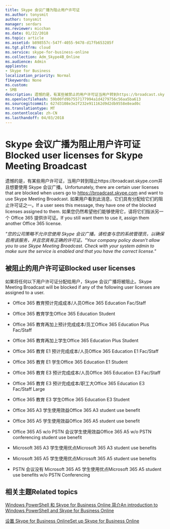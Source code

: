 ```yaml
---
title: Skype 会议广播为阻止用户许可证
ms.author: tonysmit
author: tonysmit
manager: serdars
ms.reviewer: micchan
ms.date: 01/22/2018
ms.topic: article
ms.assetid: b898557c-547f-4055-9478-d17fb653285f
ms.tgt.pltfrm: cloud
ms.service: skype-for-business-online
ms.collection: Adm_Skype4B_Online
ms.audience: Admin
appliesto:
- Skype for Business
localization_priority: Normal
f1keywords: None
ms.custom:
- SMB
description: 遗憾的是，有某些被禁止的用户许可证当用户转到https://broadcast.skype.com，并且想要使用 Skype 会议广播。 如果用户看到此消息，它们具有分配给它们的阻止许可证之一。 如果您仍然希望他们能够使用它，请将它们指派另一个 Office 365 提供许可证。
ms.openlocfilehash: 59b00fd9b7557177994a1d4279756c56aa5ba613
ms.sourcegitcommit: 627d3108e3e2f232e911162d9d2db9558e8ead0c
ms.translationtype: MT
ms.contentlocale: zh-CN
ms.lasthandoff: 04/03/2018
---
```

# <a name="blocked-user-licenses-for-skype-meeting-broadcast"></a><span data-ttu-id="c9083-105">Skype 会议广播为阻止用户许可证</span><span class="sxs-lookup"><span data-stu-id="c9083-105">Blocked user licenses for Skype Meeting Broadcast</span></span>

<span data-ttu-id="c9083-106">遗憾的是，有某些用户许可证，当用户转到阻止https://broadcast.skype.com并且想要使用 Skype 会议广播。</span><span class="sxs-lookup"><span data-stu-id="c9083-106">Unfortunately, there are certain user licenses that are blocked when users go to https://broadcast.skype.com and want to use Skype Meeting Broadcast.</span></span> <span data-ttu-id="c9083-107">如果用户看到此消息，它们具有分配给它们的阻止许可证之一。</span><span class="sxs-lookup"><span data-stu-id="c9083-107">If a user sees this message, they have one of the blocked licenses assigned to them.</span></span> <span data-ttu-id="c9083-108">如果您仍然希望他们能够使用它，请将它们指派另一个 Office 365 提供许可证。</span><span class="sxs-lookup"><span data-stu-id="c9083-108">If you still want them to use it, assign them another Office 365 license.</span></span>
  
 <span data-ttu-id="c9083-109">*"您的公司策略不允许您使用 Skype 会议广播。请检查与您的系统管理员，以确保启用该服务，并且您具有正确的许可证。*</span><span class="sxs-lookup"><span data-stu-id="c9083-109">*"Your company policy doesn't allow you to use Skype Meeting Broadcast. Check with your system admin to make sure the service is enabled and that you have the correct license."*</span></span> 
  
## <a name="blocked-user-licenses"></a><span data-ttu-id="c9083-110">被阻止的用户许可证</span><span class="sxs-lookup"><span data-stu-id="c9083-110">Blocked user licenses</span></span>

<span data-ttu-id="c9083-111">如果将任何以下用户许可证分配给用户，Skype 会议广播将被阻止。</span><span class="sxs-lookup"><span data-stu-id="c9083-111">Skype Meeting Broadcast will be blocked if any of the following user licenses are assigned to a user.</span></span>
  
- <span data-ttu-id="c9083-112">Office 365 教育预计完成成本/人员</span><span class="sxs-lookup"><span data-stu-id="c9083-112">Office 365 Education Fac/Staff</span></span>
    
- <span data-ttu-id="c9083-113">Office 365 教育学生</span><span class="sxs-lookup"><span data-stu-id="c9083-113">Office 365 Education Student</span></span>
    
- <span data-ttu-id="c9083-114">Office 365 教育再加上预计完成成本/员工</span><span class="sxs-lookup"><span data-stu-id="c9083-114">Office 365 Education Plus Fac/Staff</span></span>
    
- <span data-ttu-id="c9083-115">Office 365 教育再加上学生</span><span class="sxs-lookup"><span data-stu-id="c9083-115">Office 365 Education Plus Student</span></span>
    
- <span data-ttu-id="c9083-116">Office 365 教育 E1 预计完成成本/人员</span><span class="sxs-lookup"><span data-stu-id="c9083-116">Office 365 Education E1 Fac/Staff</span></span>
    
- <span data-ttu-id="c9083-117">Office 365 教育 E1 学生</span><span class="sxs-lookup"><span data-stu-id="c9083-117">Office 365 Education E1 Student</span></span>
    
- <span data-ttu-id="c9083-118">Office 365 教育 E3 预计完成成本/人员</span><span class="sxs-lookup"><span data-stu-id="c9083-118">Office 365 Education E3 Fac/Staff</span></span>
    
- <span data-ttu-id="c9083-119">Office 365 教育 E3 预计完成成本/职工大</span><span class="sxs-lookup"><span data-stu-id="c9083-119">Office 365 Education E3 Fac/Staff Large</span></span>
    
- <span data-ttu-id="c9083-120">Office 365 教育 E3 学生</span><span class="sxs-lookup"><span data-stu-id="c9083-120">Office 365 Education E3 Student</span></span>
    
- <span data-ttu-id="c9083-121">Office 365 A3 学生使用效益</span><span class="sxs-lookup"><span data-stu-id="c9083-121">Office 365 A3 student use benefit</span></span>
    
- <span data-ttu-id="c9083-122">Office 365 A5 学生使用效益</span><span class="sxs-lookup"><span data-stu-id="c9083-122">Office 365 A5 student use benefit</span></span>
    
- <span data-ttu-id="c9083-123">Office 365 A5 w/o PSTN 会议学生使用效益</span><span class="sxs-lookup"><span data-stu-id="c9083-123">Office 365 A5 w/o PSTN conferencing student use benefit</span></span>
    
- <span data-ttu-id="c9083-124">Microsoft 365 A3 学生使用优点</span><span class="sxs-lookup"><span data-stu-id="c9083-124">Microsoft 365 A3 student use benefits</span></span>
    
- <span data-ttu-id="c9083-125">Microsoft 365 A5 学生使用优点</span><span class="sxs-lookup"><span data-stu-id="c9083-125">Microsoft 365 A5 student use benefits</span></span>
    
- <span data-ttu-id="c9083-126">PSTN 会议没有 Microsoft 365 A5 学生使用优点</span><span class="sxs-lookup"><span data-stu-id="c9083-126">Microsoft 365 A5 student use benefits w/o PSTN Conferencing</span></span>
    
## <a name="related-topics"></a><span data-ttu-id="c9083-127">相关主题</span><span class="sxs-lookup"><span data-stu-id="c9083-127">Related topics</span></span>

[<span data-ttu-id="c9083-128">Windows PowerShell 和 Skype for Business Online 简介</span><span class="sxs-lookup"><span data-stu-id="c9083-128">An introduction to Windows PowerShell and Skype for Business Online</span></span>](https://go.microsoft.com/fwlink/?LinkId=525039)
  
[<span data-ttu-id="c9083-129">设置 Skype for Business Online</span><span class="sxs-lookup"><span data-stu-id="c9083-129">Set up Skype for Business Online</span></span>](../set-up-skype-for-business-online/set-up-skype-for-business-online.md)

  
 